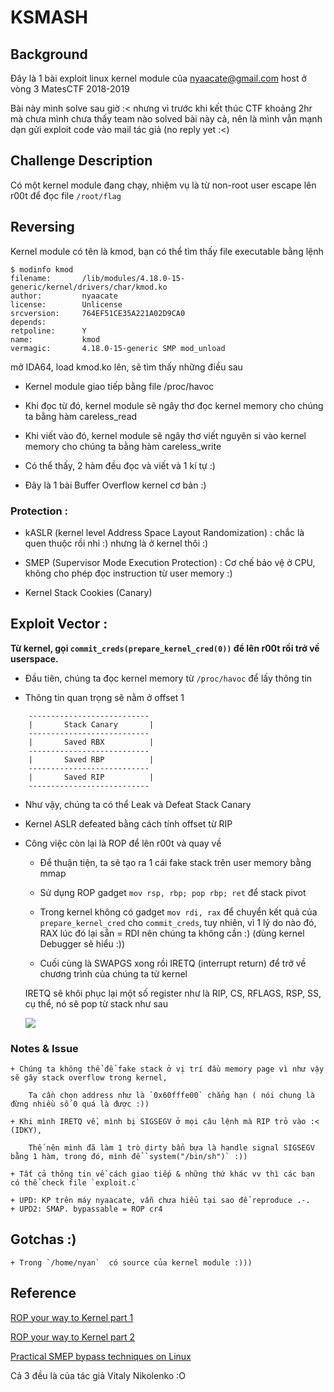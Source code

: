 # KSMASH

## Background
Đây là 1 bài exploit linux kernel module của nyaacate@gmail.com host ở vòng 3 MatesCTF 2018-2019

Bài này mình solve sau giờ :< nhưng vì trước khi kết thúc CTF khoảng 2hr mà chưa mình chưa thấy team nào solved bài này cả,
nên là mình vẫn mạnh dạn gửi exploit code vào mail tác giả (no reply yet :<)

## Challenge Description

Có một kernel module đang chạy, nhiệm vụ là từ non-root user escape lên r00t để đọc file `/root/flag`

## Reversing

Kernel module có tên là kmod, bạn có thể tìm thấy file executable bằng lệnh

```
$ modinfo kmod
filename:       /lib/modules/4.18.0-15-generic/kernel/drivers/char/kmod.ko
author:         nyaacate
license:        Unlicense
srcversion:     764EF51CE35A221A02D9CA0
depends:
retpoline:      Y
name:           kmod
vermagic:       4.18.0-15-generic SMP mod_unload
```

mở IDA64, load kmod.ko lên, sẽ tìm thấy những điều sau

- Kernel module giao tiếp bằng file /proc/havoc

- Khi đọc từ đó, kernel module sẽ ngây thơ đọc kernel memory cho chúng ta bằng hàm careless_read

- Khi viết vào đó, kernel module sẽ ngây thơ viết nguyên si vào kernel memory cho chúng ta bằng hàm careless_write

- Có thể thấy, 2 hàm đều đọc và viết và 1 kí tự :)

- Đây là 1 bài Buffer Overflow kernel cơ bản :)

### Protection : 

- kASLR (kernel level Address Space Layout Randomization) : chắc là quen thuộc rồi nhỉ :) nhưng là ở kernel thôi :)

- SMEP (Supervisor Mode Execution Protection) : Cơ chế bảo vệ ở CPU, không cho phép đọc instruction từ user memory :)

- Kernel Stack Cookies (Canary)

## Exploit Vector :
**Từ kernel, gọi `commit_creds(prepare_kernel_cred(0))` để lên r00t rồi trở về userspace.**

- Đầu tiên, chúng ta đọc kernel memory từ `/proc/havoc` để lấy thông tin

- Thông tin quan trọng sẽ nằm ở offset 1

```
	---------------------------
	|       Stack Canary       |
	---------------------------
	|       Saved RBX          |
	---------------------------
	|       Saved RBP          |
	---------------------------
	|       Saved RIP          |
	---------------------------
```
	
- Như vậy, chúng ta có thể Leak và Defeat Stack Canary

- Kernel ASLR defeated bằng cách tính offset từ RIP

- Công việc còn lại là ROP để lên r00t và quay về
	
	+ Để thuận tiện, ta sẽ tạo ra 1 cái fake stack trên user memory bằng mmap
	
	+ Sử dụng ROP gadget `mov rsp, rbp; pop rbp; ret` để stack pivot
	
	+ Trong kernel không có gadget `mov rdi, rax` để chuyển kết quả của `prepare_kernel_cred` cho `commit_creds`,
	tuy nhiên, vì 1 lý do nào đó, RAX lúc đó lại sẵn = RDI nên chúng ta không cần :) (dùng kernel Debugger sẽ hiểu :))
	
	+ Cuối cùng là SWAPGS xong rồi IRETQ (interrupt return) để trở về chương trình của chúng ta từ kernel
	
	IRETQ sẽ khôi phục lại một số register như là RIP, CS, RFLAGS, RSP, SS, cụ thể, nó sẽ pop từ stack như sau
	
	![][IRETQ]
	
### Notes & Issue
	+ Chúng ta không thể để fake stack ở vị trí đầu memory page vì như vậy sẽ gây stack overflow trong kernel,
	
		Ta cần chọn address như là `0x60fffe00` chẳng hạn ( nói chung là đừng nhiều số 0 quá là được :))
	
	+ Khi mình IRETQ về, mình bị SIGSEGV ở mọi câu lệnh mà RIP trỏ vào :< (IDKY),
	
		Thế nên mình đã làm 1 trò dirty bẩn bựa là handle signal SIGSEGV bằng 1 hàm, trong đó, mình để `system("/bin/sh")` :))
	
	+ Tất cả thông tin về cách giao tiếp & những thứ khác vv thì các bạn có thể check file `exploit.c`
	
	+ UPD: KP trên máy nyaacate, vẫn chưa hiểu tại sao để reproduce .-.
	+ UPD2: SMAP. bypassable = ROP cr4
	
## Gotchas :)
	+ Trong `/home/nyan`  có source của kernel module :)))
	
## Reference

[ROP your way to Kernel part 1](https://www.trustwave.com/en-us/resources/blogs/spiderlabs-blog/linux-kernel-rop-ropping-your-way-to-part-1/)
	
[ROP your way to Kernel part 2](https://www.trustwave.com/en-us/resources/blogs/spiderlabs-blog/linux-kernel-rop-ropping-your-way-to-part-2/)
	
[Practical SMEP bypass techniques on Linux](https://cyseclabs.com/slides/smep_bypass.pdf)
	
Cả 3 đều là của tác giả Vitaly Nikolenko :O
		
 [IRETQ]: https://www.trustwave.com/images/slblog-03-02-2018-10-57-10/spiderlabs/9ee22ecb-e195-48bd-bf16-a77ca773dd3b.png?v=0.0.1


